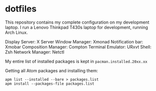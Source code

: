 dotfiles
========

This repository contains my complete configuration on my development laptop. I run a Lenovo Thinkpad T430s laptop for development, running Arch Linux. 

Display Server: X Server
Window Manager: Xmonad
Notification bar: Xmobar
Composition Manager: Compton
Terminal Emulator: URxvt
Shell: Zsh
Network Manager: Netctl

My entire list of installed packages is kept in `pacman.installed.20xx.xx`

Getting all Atom packages and installing them: 
```
apm list --installed --bare > packages.list
apm install --packages-file packages.list
```
